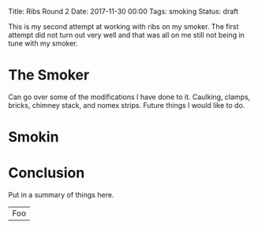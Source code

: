 Title: Ribs Round 2
Date: 2017-11-30 00:00
Tags:  smoking
Status: draft

This is my second attempt at working with ribs on my smoker.  The first attempt did not turn out very well and that was all on me still not being in tune with my smoker.

# The Smoker

Can go over some of the modifications I have done to it.
Caulking, clamps, bricks, chimney stack, and nomex strips.
Future things I would like to do.

# Smokin

# Conclusion

 Put in a summary of things here.
<table>
    <tr>
        <td>Foo</td>
    </tr>
</table>

